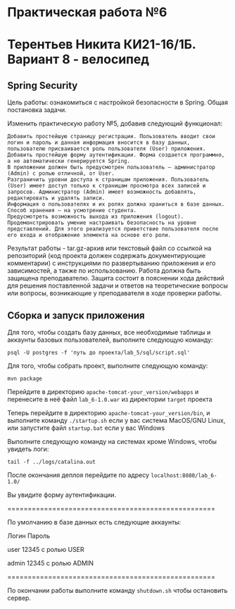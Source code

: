 # Практическая работа №6 
# Терентьев Никита КИ21-16/1Б. Вариант 8 - велосипед
## Spring Security

Цель работы: ознакомиться с настройкой безопасности в Spring.
Общая постановка задачи.

Изменить практическую работу №5, добавив следующий функционал:

    Добавить простейшую страницу регистрации. Пользователь вводит свои логин и пароль и данная информация вносится в базу данных, пользователю присваивается роль пользователя (User) приложения.
    Добавить простейшую форму аутентификации. Форма создается программно, а не автоматически генерируется Spring.
    В приложении должен быть предусмотрен пользователь — администратор (Admin) с ролью отличной, от User.
    Разграничить уровни доступа к страницам приложения. Пользователь (User) имеет доступ только к страницам просмотра всех записей и запросов. Администратор (Admin) имеет возможность добавлять, редактировать и удалять записи.
    Информация о пользователях и их ролях должна храниться в базе данных. Способ хранения — на усмотрение студента.
    Предусмотреть возможность выхода из приложения (logout).
    Продемонстрировать умение настраивать безопасность на уровне представлений. Для этого реализуется приветствие пользователя после его входа и отображение элемента на основе его роли.

Результат работы - tar.gz-архив или текстовый файл со ссылкой на репозиторий (код проекта должен содержать документирующие комментарии) с инструкциями по развертыванию приложения и его зависимостей, а также по использованию. Работа должна быть защищена преподавателю. Защита состоит в пояснении хода действий для решения поставленной задачи и ответов на теоретические вопросы или вопросы, возникающие у преподавателя в ходе проверки работы.
## Сборка и запуск приложения

Для того, чтобы создать базу данных, все необходимые таблицы и аккаунты базовых пользователей, выполните следующую команду:

`
psql -U postgres -f 'путь до проекта/lab_5/sql/script.sql'
`

Для того, чтобы собрать проект, выполните следующую команду:

`
mvn package
`

Перейдите в директорию `apache-tomcat-your_version/webapps` и перенесите в неё файл `lab_6-1.0.war` из директории `target` проекта 

Теперь перейдите в директорию `apache-tomcat-your_version/bin`, и выполните команду `./startup.sh` если у вас система MacOS/GNU Linux, или запустите файл `startup.bat` если у вас Windows

Выполните следующую команду на системах кроме Windows, чтобы увидеть логи:

`tail -f ../logs/catalina.out`

После окончания деплоя перейдите по адресу `localhost:8080/lab_6-1.0/`

Вы увидите форму аутентификации.

===================================================

По умолчанию в базе данных есть следующие аккаунты:

Логин  Пароль

user   12345 c ролью USER

admin  12345 с ролью ADMIN

===================================================

По окончании работы выполните команду `shutdown.sh` чтобы остановить сервер.